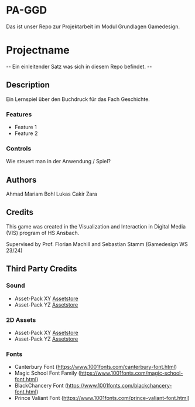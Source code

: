 # PA-GGD
Das ist unser Repo zur Projektarbeit im Modul Grundlagen Gamedesign.

# Projectname
 -- Ein einleitender Satz was sich in diesem Repo befindet. --

## Description
Ein Lernspiel über den Buchdruck für das Fach Geschichte.

### Features
* Feature 1
* Feature 2

### Controls
Wie steuert man in der Anwendung / Spiel?

## Authors
Ahmad Mariam
Bohl Lukas
Cakir Zara

## Credits
This game was created in the Visualization and Interaction in Digital Media (VIS) program of HS Ansbach. 

Supervised by Prof. Florian Machill and Sebastian Stamm (Gamedesign WS 23/24)

## Third Party Credits

### Sound
* Asset-Pack XY [Assetstore](https://assetstore.unity.com/)
* Asset-Pack YZ [Assetstore](https://assetstore.unity.com/)

### 2D Assets
* Asset-Pack XY [Assetstore](https://assetstore.unity.com/)
* Asset-Pack YZ [Assetstore](https://assetstore.unity.com/)

### Fonts
* Canterbury Font (https://www.1001fonts.com/canterbury-font.html)
* Magic School Font Family (https://www.1001fonts.com/magic-school-font.html)
* BlackChancery Font (https://www.1001fonts.com/blackchancery-font.html)
* Prince Valiant Font (https://www.1001fonts.com/prince-valiant-font.html)
